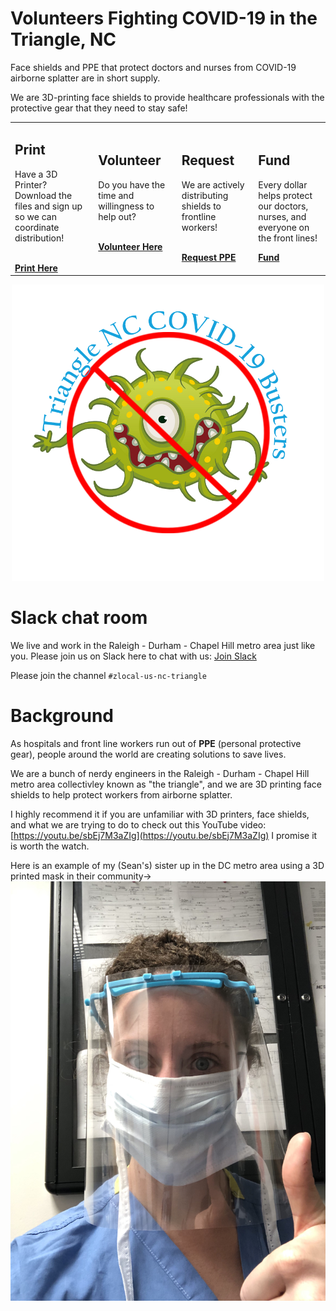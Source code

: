 # Volunteers Fighting COVID-19 in the Triangle, NC

Face shields and PPE that protect doctors and nurses from COVID-19 airborne splatter are in short supply.

We are 3D-printing face shields to provide healthcare professionals with the protective gear that they need to stay safe!

<table>
<tr>
<td>
<h2>Print</h2>

Have a 3D Printer? Download the files and sign up so we can coordinate distribution! <br><br>

<div id="button"><b><a href="docs/print.html">Print Here</a></b></div>

</td>
<td>

<h2>Volunteer</h2>

Do you have the time and willingness to help out? <br><br>

<div id="button"><b><a href="https://forms.gle/CwF7hVyBP1fBB49A9">Volunteer Here</a></b></div><br>

</td>
<td>

<h2>Request</h2>

We are actively distributing shields to frontline workers! <br><br>

<div id="button"><b><a href="https://forms.gle/ZrBaD8XHApYGEsFa6">Request PPE</a></b></div>

</td>
<td>

<h2>Fund</h2>

Every dollar helps protect our doctors, nurses, and everyone on the front lines! <br>

<div id="button"><b><a href="docs/fund.html">Fund</a></b></div>

</td>
</tr>

</table>

<center><img src="images/covid_logo.png" width="500px" border="0"></center>



# Slack chat room

We live and work in the Raleigh - Durham - Chapel Hill metro area just like you.  Please join us on Slack here to chat with us: [Join Slack](https://join.slack.com/t/masksfordocs/shared_invite/zt-dcwc740h-jZtGkDZl8NMGUKzgRXX56g)

Please join the channel `#zlocal-us-nc-triangle`

# Background

As hospitals and front line workers run out of **PPE** (personal protective gear), people around the world are creating solutions to save lives.

We are a bunch of nerdy engineers in the Raleigh - Durham - Chapel Hill metro area collectivley known as "the triangle", and we are 3D printing face shields to help protect workers from airborne splatter.  

I highly recommend it if you are unfamiliar with 3D printers, face shields, and what we are trying to do to check out this YouTube video: [https://youtu.be/sbEj7M3aZIg](https://youtu.be/sbEj7M3aZIg)  I promise it is worth the watch.

Here is an example of my (Sean's) sister up in the DC metro area using a 3D printed mask in their community->
![mask example](images/callan_mask.jpg)
